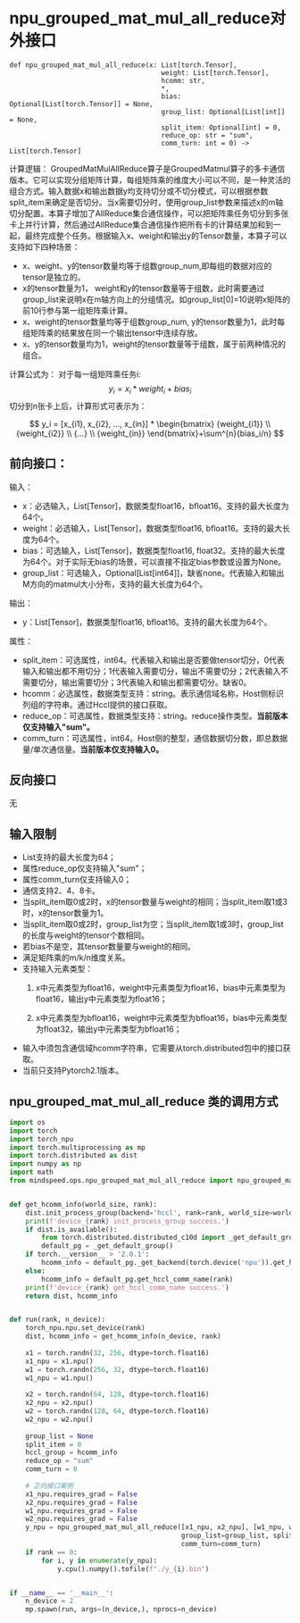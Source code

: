 # npu_grouped_mat_mul_all_reduce对外接口
```
def npu_grouped_mat_mul_all_reduce(x: List[torch.Tensor],
                                      weight: List[torch.Tensor],
                                      hcomm: str,
                                      *,
                                      bias: Optional[List[torch.Tensor]] = None,
                                      group_list: Optional[List[int]] = None,
                                      split_item: Optional[int] = 0,
                                      reduce_op: str = "sum",
                                      comm_turn: int = 0) -> List[torch.Tensor]
```

计算逻辑：
GroupedMatMulAllReduce算子是GroupedMatmul算子的多卡通信版本。它可以实现分组矩阵计算，每组矩阵乘的维度大小可以不同，是一种灵活的组合方式。输入数据x和输出数据y均支持切分或不切分模式，可以根据参数split_item来确定是否切分。当x需要切分时，使用group_list参数来描述x的m轴切分配置。本算子增加了AllReduce集合通信操作，可以把矩阵乘任务切分到多张卡上并行计算，然后通过AllReduce集合通信操作把所有卡的计算结果加和到一起，最终完成整个任务。根据输入x、weight和输出y的Tensor数量，本算子可以支持如下四种场景：
- x、weight、y的tensor数量均等于组数group_num,即每组的数据对应的tensor是独立的。
- x的tensor数量为1， weight和y的tensor数量等于组数，此时需要通过group_list来说明x在m轴方向上的分组情况。如group_list[0]=10说明x矩阵的前10行参与第一组矩阵乘计算。
- x、weight的tensor数量均等于组数group_num, y的tensor数量为1，此时每组矩阵乘的结果放在同一个输出tensor中连续存放。
- x、y的tensor数量均为1，weight的tensor数量等于组数，属于前两种情况的组合。

计算公式为：
对于每一组矩阵乘任务i: $$y_i = x_i * weight_i + bias_i$$
切分到n张卡上后，计算形式可表示为：

$$
y_i = [x_{i1}, x_{i2}, ..., x_{in}] *
\begin{bmatrix}
{weight_{i1}} \\
{weight_{i2}} \\
{...} \\
{weight_{in}}
\end{bmatrix}+\sum^{n}{bias_i/n}
$$

## 前向接口：
输入：
- x：必选输入，List[Tensor]，数据类型float16，bfloat16。支持的最大长度为64个。
- weight：必选输入，List[Tensor]，数据类型float16, bfloat16。支持的最大长度为64个。
- bias：可选输入，List[Tensor]，数据类型float16, float32。支持的最大长度为64个。对于实际无bias的场景，可以直接不指定bias参数或设置为None。
- group_list：可选输入，Optional[List[int64]]，缺省none。代表输入和输出M方向的matmul大小分布，支持的最大长度为64个。

输出：
- y：List[Tensor]，数据类型float16, bfloat16。支持的最大长度为64个。

属性：
- split_item：可选属性，int64。代表输入和输出是否要做tensor切分，0代表输入和输出都不用切分；1代表输入需要切分，输出不需要切分；2代表输入不需要切分，输出需要切分；3代表输入和输出都需要切分。缺省0。
- hcomm：必选属性，数据类型支持：string。表示通信域名称，Host侧标识列组的字符串。通过Hccl提供的接口获取。
- reduce_op：可选属性，数据类型支持：string。reduce操作类型。**当前版本仅支持输入"sum"。**
- comm_turn：可选属性，int64。Host侧的整型，通信数据切分数，即总数据量/单次通信量。**当前版本仅支持输入0。**


## 反向接口
无

## 输入限制
- List支持的最大长度为64； 
- 属性reduce_op仅支持输入"sum"；
- 属性comm_turn仅支持输入0；
- 通信支持2、4、8卡。
- 当split_item取0或2时，x的tensor数量与weight的相同；当split_item取1或3时，x的tensor数量为1。
- 当split_item取0或2时，group_list为空；当split_item取1或3时，group_list的长度与weight的tensor个数相同。
- 若bias不是空，其tensor数量要与weight的相同。
- 满足矩阵乘的m/k/n维度关系。
- 支持输入元素类型：
  1. x中元素类型为float16，weight中元素类型为float16，bias中元素类型为float16，输出y中元素类型为float16；

  2. x中元素类型为bfloat16，weight中元素类型为bfloat16，bias中元素类型为float32，输出y中元素类型为bfloat16；
- 输入中须包含通信域hcomm字符串，它需要从torch.distributed包中的接口获取。
- 当前只支持Pytorch2.1版本。

## npu_grouped_mat_mul_all_reduce 类的调用方式

```python
import os
import torch
import torch_npu
import torch.multiprocessing as mp
import torch.distributed as dist
import numpy as np
import math
from mindspeed.ops.npu_grouped_mat_mul_all_reduce import npu_grouped_mat_mul_all_reduce


def get_hcomm_info(world_size, rank):
    dist.init_process_group(backend='hccl', rank=rank, world_size=world_size, init_method='tcp://127.0.0.1:5001')
    print(f'device_{rank} init_process_group success.')
    if dist.is_available():
        from torch.distributed.distributed_c10d import _get_default_group
        default_pg = _get_default_group()
    if torch.__version__ > '2.0.1':
        hcomm_info = default_pg._get_backend(torch.device('npu')).get_hccl_comm_name(rank)
    else:
        hcomm_info = default_pg.get_hccl_comm_name(rank)
    print(f'device_{rank} get_hccl_comm_name success.')
    return dist, hcomm_info


def run(rank, n_device):
    torch_npu.npu.set_device(rank)
    dist, hcomm_info = get_hcomm_info(n_device, rank)
  
    x1 = torch.randn(32, 256, dtype=torch.float16)
    x1_npu = x1.npu()
    w1 = torch.randn(256, 32, dtype=torch.float16)
    w1_npu = w1.npu()
  
    x2 = torch.randn(64, 128, dtype=torch.float16)
    x2_npu = x2.npu()
    w2 = torch.randn(128, 64, dtype=torch.float16)
    w2_npu = w2.npu()
  
    group_list = None
    split_item = 0
    hccl_group = hcomm_info
    reduce_op = "sum"
    comm_turn = 0
  
    # 正向接口案例
    x1_npu.requires_grad = False
    x2_npu.requires_grad = False
    w1_npu.requires_grad = False
    w2_npu.requires_grad = False
    y_npu = npu_grouped_mat_mul_all_reduce([x1_npu, x2_npu], [w1_npu, w2_npu], hccl_group, bias=[],
                                           group_list=group_list, split_item=split_item, reduce_op=reduce_op,
                                           comm_turn=comm_turn)
    if rank == 0:
        for i, y in enumerate(y_npu):
            y.cpu().numpy().tofile(f"./y_{i}.bin")


if __name__ == '__main__':
    n_device = 2
    mp.spawn(run, args=(n_device,), nprocs=n_device)

```
